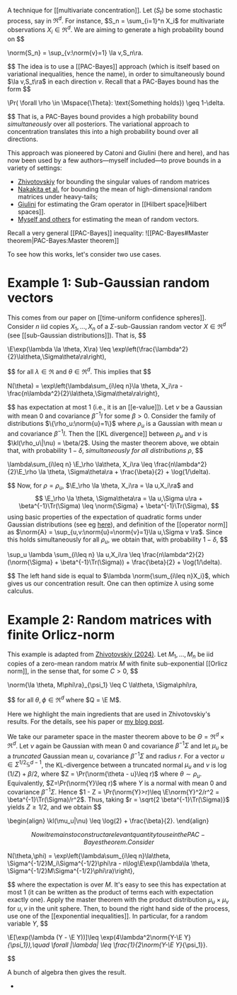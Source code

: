 
A technique for [[multivariate concentration]]. Let $(S_t)$ be some stochastic process, say in $\Re^d$. For instance, $S_n = \sum_{i=1}^n X_i$ for multivariate observations $X_i\in\Re^d$. We are aiming to generate a high probability bound on 
$$

\norm{S_n} = \sup_{v:\norm{v}=1} \la v,S_n\ra.

$$
The idea is to use a [[PAC-Bayes]] approach (which is itself based on variational inequalities, hence the name), in order to simultaneously bound $\la v,S_t\ra$ in each direction $v$. Recall that a PAC-Bayes bound has the form 
$$

\Pr( \forall \rho \in \Mspace{\Theta}: \text{Something holds}) \geq 1-\delta.

$$
That is, a PAC-Bayes bound provides a high probability bound _simultaneously_ over all posteriors. The variational approach to concentration translates this into a high probability bound over all directions. 

This approach was pioneered by Catoni and Giulini (here and here), and has now been used by a few authors—myself included—to prove bounds in a variety of settings: 
- [Zhivotovskiy](https://arxiv.org/pdf/2108.08198) for bounding the singular values of random matrices 
- [Nakakita et al.](https://ui.adsabs.harvard.edu/abs/2022arXiv221009756N/abstract) for bounding the mean of high-dimensional random matrices under heavy-tails; 
- [Giulini](https://arxiv.org/pdf/1511.06259) for estimating the Gram operator in [[Hilbert space|Hilbert spaces]]. 
- [Myself and others](https://arxiv.org/abs/2311.08168) for estimating the mean of random vectors. 

Recall a very general [[PAC-Bayes]] inequality: 
![[PAC-Bayes#Master theorem|PAC-Bayes:Master theorem]]

To see how this works, let's consider two use cases. 

# Example 1: Sub-Gaussian random vectors 

This comes from our paper on [[time-uniform confidence spheres]]. Consider $n$ iid copies $X_1,\dots,X_n$ of a $\Sigma$-sub-Gaussian random vector $X\in\Re^d$ (see [[sub-Gaussian distributions]]). That is, 
$$

\E\exp(\lambda \la \theta, X\ra) \leq \exp\left(\frac{\lambda^2}{2}\la\theta,\Sigma\theta\ra\right),

$$
for all $\lambda\in\Re$ and $\theta\in\Re^d$. This implies that 
$$

N(\theta) = \exp\left\{\lambda\sum_{i\leq n}\la \theta, X_i\ra - \frac{n\lambda^2}{2}\la\theta,\Sigma\theta\ra\right\},

$$
has expectation at most 1 (i.e., it is an [[e-value]]). Let $\nu$ be a Gaussian with mean 0 and covariance $\beta^{-1}I$ for some $\beta>0$. Consider the family of distributions $\{\rho_u:\norm{u}=1\}$ where $\rho_u$ is a Gaussian with mean $u$ and covariance $\beta^{-1}I$. Then the [[KL divergence]] between $\rho_u$ and $\nu$ is $\kl(\rho_u\|\nu) = \beta/2$. Using the master theorem above, we obtain that, with probability $1-\delta$, _simultaneously for all distributions $\rho$_, 
$$

\lambda\sum_{i\leq n} \E_\rho \la\theta, X_i\ra \leq \frac{n\lambda^2}{2}\E_\rho \la \theta, \Sigma\theta\ra + \frac{\beta}{2} + \log(1/\delta).

$$
Now, for $\rho=\rho_u$, $\E_\rho \la \theta, X_i\ra = \la u,X_i\ra$ and
$$
\E_\rho \la \theta, \Sigma\theta\ra = \la u,\Sigma u\ra + \beta^{-1}\Tr(\Sigma) \leq \norm{\Sigma} + \beta^{-1}\Tr(\Sigma),
$$
using basic properties of the expectation of quadratic forms under Gaussian distributions (see eg [here](https://statproofbook.github.io/P/mean-qf.html)), and definition of the [[operator norm]] as $\norm{A} = \sup_{u,v:\norm{u}=\norm{v}=1}\la u,\Sigma v \ra$. Since this holds simultaneously for all $\rho_u$, we obtain that, with probability $1-\delta$,
$$

\sup_u \lambda \sum_{i\leq n} \la u,X_i\ra \leq \frac{n\lambda^2}{2}(\norm{\Sigma} + \beta^{-1}\Tr(\Sigma)) + \frac{\beta}{2} + \log(1/\delta).

$$
The left hand side is equal to $\lambda \norm{\sum_{i\leq n}X_i}$, which gives us our concentration result. One can then optimize $\lambda$ using some calculus. 

# Example 2: Random matrices with finite Orlicz-norm

This example is adapted from [Zhivotovskiy (2024)](https://arxiv.org/pdf/2108.08198). Let $M_1,\dots,M_n$ be iid copies of a zero-mean random matrix $M$ with finite sub-exponential [[Orlicz norm]], in the sense that, for some $C>0$, 
$$

\norm{\la \theta, M\phi\ra}_{\psi_1} \leq C \la\theta, \Sigma\phi\ra,

$$
for all $\theta, \phi\in\Re^d$ where $Q = \E M$. 

Here we highlight the main ingredients that are used in Zhivotovskiy's results. For the details, see his paper or [my blog post](https://benchugg.com/research_notes/variational_approach_to_concentration/). 

We take our parameter space in the master theorem above to be $\Theta = \Re^d\times \Re^d$. Let $\nu$ again be Gaussian with mean 0 and covariance $\beta^{-1}\Sigma$ and let $\mu_u$ be a _truncated_ Gaussian mean $u$, covariance $\beta^{-1}\Sigma$ and radius $r$. For a vector $u\in \Sigma^{1/2}\mathbb{S}^{d-1}$, the KL-divergence between a truncated normal $\mu_u$ and $\nu$ is $\log(1/Z) + \beta/2$, where $Z = \Pr(\norm{\theta - u}\leq r)$ where $\theta\sim \rho_{u}$. Equivalently, $Z=\Pr(\norm{Y}\leq r)$ where $Y$ is a normal with mean $0$ and covariance $\beta^{-1}\Sigma$. Hence $1 - Z = \Pr(\norm{Y}>r)\leq \E\norm{Y}^2/r^2 = \beta^{-1}\Tr(\Sigma)/r^2$. Thus, taking $r = \sqrt{2 \beta^{-1}\Tr(\Sigma)}$ yields $Z\geq 1/2$, and we obtain 
$$

\begin{align}
\kl(\mu_u\|\nu) \leq \log(2) + \frac{\beta}{2}. 
\end{align}

$$
Now it remains to construct a relevant quantity to use in the PAC-Bayes theorem. Consider 
$$

N(\theta,\phi) = \exp\left\{\lambda\sum_{i\leq n}\la\theta, \Sigma^{-1/2}M_i\Sigma^{-1/2}\phi\ra - n\log\E\exp(\lambda\la \theta, \Sigma^{-1/2}M\Sigma^{-1/2}\phi\ra)\right\},

$$
where the expectation is over $M$. It's easy to see this has expectation at most 1 (it can be written as the product of terms each with expectation exactly one). Apply the master theorem with the product distribution $\mu_u\times \mu_v$ for $u,v$ in the unit sphere. Then, to bound the right hand side of the process, use one of the [[exponential inequalities]]. In particular, for a random variable $Y$, 
$$

\E[\exp(\lambda (Y - \E Y))]\leq \exp(4\lambda^2\norm{Y-\E Y}_{\psi_1}),\quad \forall |\lambda| \leq \frac{1}{2\norm{Y-\E Y}_{\psi_1}}.

$$

A bunch of algebra then gives the result. 

- 